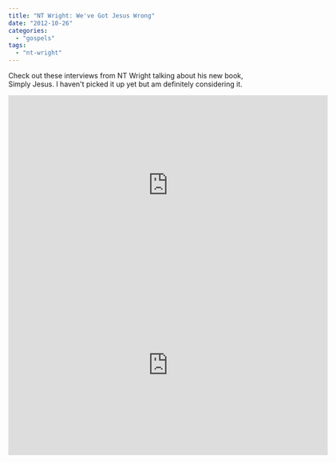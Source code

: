 ```yaml
---
title: "NT Wright: We've Got Jesus Wrong"
date: "2012-10-26"
categories: 
  - "gospels"
tags: 
  - "nt-wright"
---
```


Check out these interviews from NT Wright talking about his new book, Simply Jesus. I haven't picked it up yet but am definitely considering it.

<iframe src="http://www.youtube.com/embed/AHZqPkj3uKg" frameborder="0" width="640" height="360"></iframe>

<iframe src="http://www.youtube.com/embed/V3AksifR6Eo" frameborder="0" width="640" height="360"></iframe>
